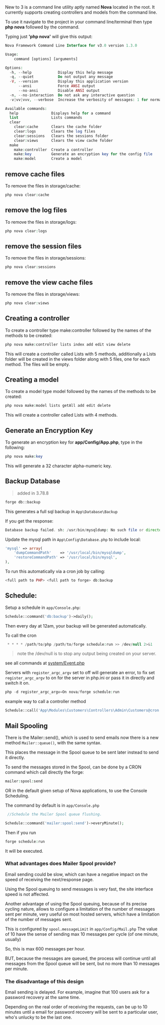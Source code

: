 New to 3 is a command line utility aptly named **Nova** located in the root. It currently supports creating controllers and models from the command line.

To use it navigate to the project in your command line/terminal then type **php nova** followed by the command.

Typing just **'php nova'** will give this output:

```php
Nova Framework Command Line Interface for v3.0 version 1.3.0

Usage:
    command [options] [arguments]

Options:
  -h, --help            Display this help message
  -q, --quiet           Do not output any message
  -V, --version         Display this application version
      --ansi            Force ANSI output
      --no-ansi         Disable ANSI output
  -n, --no-interaction  Do not ask any interactive question
  -v|vv|vvv, --verbose  Increase the verbosity of messages: 1 for normal output, 2 for more verbose output and 3 for debug

Available commands:
  help               Displays help for a command
  list               Lists commands
  clear
    clear:cache      Clears the cache folder
    clear:logs       Clears the log files
    clear:sessions   Clears the sessions folder
    clear:views      Clears the view cache folder
  make
    make:controller  Create a controller
    make:key         Generate an encryption key for the config file
    make:model       Create a model
```
## remove cache files
To remove the files in storage/cache:

```php
php nova clear:cache
```

## remove the log files
To remove the files in storage/logs:

```php
php nova clear:logs
```

## remove the session files
To remove the files in storage/sessions:

```php
php nova clear:sessions
```

## remove the view cache files
To remove the files in storage/views:

```php
php nova clear:views
```

## Creating a controller
To create a controller type make:controller followed by the names of the methods to be created:

```php
php nova make:controller lists index add edit view delete
```

This will create a controller called Lists with 5 methods, additionally a Lists folder will be created in the views folder along with 5 files, one for each method. The files will be empty.

## Creating a model
To create a model type model followed by the names of the methods to be created:

```php
php nova make:model lists getAll add edit delete
```

This will create a controller called Lists with 4 methods.

## Generate an Encryption Key
To generate an encryption key for **app/Config/App.php**, type in the following:

```php
php nova make:key
```

This will generate a 32 character alpha-numeric key.

## Backup Database

> added in 3.78.8

```php
forge db::backup
```

This generates a full sql backup in `App\Database\Backup`

If you get the response:

```php
Database backup failed. sh: /usr/bin/mysqldump: No such file or directory
```

Update the mysql path in  `App\Config\Database.php` to include local:

```php
'mysql' => array(
    'dumpCommandPath'    => '/usr/local/bin/mysqldump',
    'restoreCommandPath' => '/usr/local/bin/mysql',
),
```

To run this automatically via a cron job by calling:

```php
<full path to PHP> <full path to forge> db:backup
```

## Schedule:

Setup a schedule in `app/Console.php`:

```php
Schedule::command('db:backup')->daily();
```

Then every day at 12am, your backup will be generated automatically.

To call the cron

```php
 * * * * /path/to/php /path/to/forge schedule:run >> /dev/null 2>&1
```

>note the /dev/null is to stop any output being created on your server.

see all commands at [system/Event.php](https://github.com/nova-framework/system/blob/3.0/src/Console/Scheduling/Event.php)

Servers with `register_argc_argv` set to off will generate an error, to fix set `register_argc_argv` to on for the server in php.ini or pass it in directly and switch it on.

```php
php -d register_argc_argv=On nova/forge schedule:run
```

example way to call a controller method

```php
Schedule::call('App\Modules\Customers\Controllers\Admin\Customers@cron')->everyMinute();
```

## Mail Spooling
There is the Mailer::send(), which is used to send emails now there is a new method `Mailer::queue()`, with the same syntax.

This places the message in the Spool queue to be sent later  instead to send it directly.

To send the messages stored in the Spool, can be done by a CRON command which call directly the forge:

```php
mailer:spool:send
```

OR in the default given setup of Nova applications, to use the Console Scheduling.

The command by default is in `app/Console.php`

```php
 //Schedule the Mailer Spool queue flushing.

Schedule::command('mailer:spool:send')->everyMinute();
```

Then if you run

```php
forge schedule:run
```

It will be executed.

### What advantages does Mailer Spool provide?

Email sending could be slow, which can have a negative impact on the speed of receiving the next/response page.

Using the Spool queuing to send messages is very fast, the site interface speed is not affected.

Another advantage of using the Spool queuing, because of its precise cycling nature, allows to configure a limitation of the number of messages sent per minute, very useful on most hosted servers, which have a limitation of the number of messages sent.

This is configured by `spool.messageLimit` in `app/Config/Mail.php`
The value of 10 have the sense of sending max 10 messages per cycle (of one minute, usually)

So, this is max 600 messages per hour.

BUT, because the messages are queued, the process will continue until all messages from the Spool queue will be sent, but no more than 10 messages per minute.

### The disadvantage of this design
Email sending is delayed. For example, imagine that 100 users ask for a password recovery at the same time.

Depending on the real order of receiving the requests, can be up to 10 minutes until a email for password recovery will be sent to a particular user, who's unlucky to be the last one.
